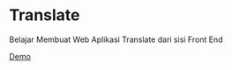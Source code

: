 # Translate
Belajar Membuat Web Aplikasi Translate dari sisi Front End 

<a href="https://azam-translate.netlify.app/">Demo</a>